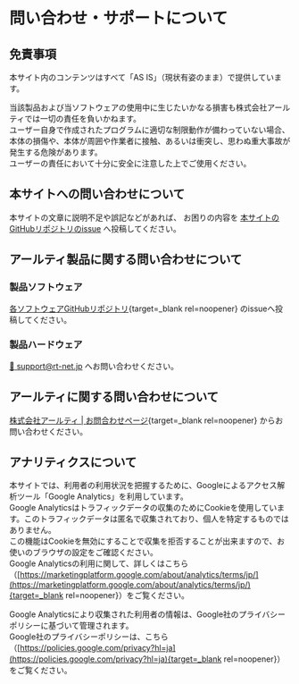 # 問い合わせ・サポートについて

## 免責事項

本サイト内のコンテンツはすべて「AS IS」（現状有姿のまま）で提供しています。

当該製品および当ソフトウェアの使用中に生じたいかなる損害も株式会社アールティでは一切の責任を負いかねます。  
ユーザー自身で作成されたプログラムに適切な制限動作が備わっていない場合、本体の損傷や、本体が周囲や作業者に接触、あるいは衝突し、思わぬ重大事故が発生する危険があります。  
ユーザーの責任において十分に安全に注意した上でご使用ください。

## 本サイトへの問い合わせについて

本サイトの文章に説明不足や誤記などがあれば、
お困りの内容を
[本サイトのGitHubリポジトリのissue](https://github.com/rt-net/e-manual/issues/new?assignees=&labels=Type%3A+Feature&template=feature_request_ja.md&title=)
へ投稿してください。

## アールティ製品に関する問い合わせについて

### 製品ソフトウェア

[各ソフトウェアGitHubリポジトリ](https://github.com/rt-net){target=_blank rel=noopener}
のissueへ投稿してください。

### 製品ハードウェア

[ :e-mail: support@rt-net.jp](mailto:support@rt-net) へお問い合わせください。

## アールティに関する問い合わせについて

[株式会社アールティ | お問合わせページ](https://rt-net.jp/company/inquiries/){target=_blank rel=noopener}
からお問い合わせください。

## アナリティクスについて

本サイトでは、利用者の利用状況を把握するために、Googleによるアクセス解析ツール「Google Analytics」を利用しています。  
Google Analyticsはトラフィックデータの収集のためにCookieを使用しています。このトラフィックデータは匿名で収集されており、個人を特定するものではありません。  
この機能はCookieを無効にすることで収集を拒否することが出来ますので、お使いのブラウザの設定をご確認ください。  
Google Analyticsの利用に関して、詳しくはこちら（[https://marketingplatform.google.com/about/analytics/terms/jp/](https://marketingplatform.google.com/about/analytics/terms/jp/){target=_blank rel=noopener}）をご覧ください。

Google Analyticsにより収集された利用者の情報は、Google社のプライバシーポリシーに基づいて管理されます。  
Google社のプライバシーポリシーは、こちら（[https://policies.google.com/privacy?hl=ja](https://policies.google.com/privacy?hl=ja){target=_blank rel=noopener}）をご覧ください。
